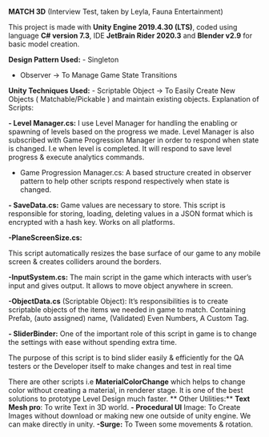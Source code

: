 **MATCH 3D**
(Interview Test, taken by Leyla, Fauna Entertainment)


This project is made with **Unity Engine 2019.4.30 (LTS)**, coded using language **C# version 7.3**, IDE **JetBrain Rider 2020.3**  and **Blender v2.9** for basic model creation.

 
 

**Design Pattern Used:**
	- Singleton
- Observer -> To Manage Game State Transitions

**Unity Techniques Used:**
	- Scriptable Object -> To Easily Create New Objects ( Matchable/Pickable ) and maintain existing objects. 
Explanation of Scripts:

**- Level Manager.cs:** I use Level Manager for handling the enabling or spawning of levels based on the progress we made. Level Manager is also subscribed with Game Progression Manager in order to respond when state is changed. I.e when level is completed. It will respond to save level progress & execute analytics commands.
- Game Progression Manager.cs: A based structure created in observer pattern to help other scripts respond respectively when state is changed.

**- SaveData.cs:** Game values are necessary to store. This script is responsible for storing, loading, deleting values in a JSON format which is encrypted with a hash key. Works on all platforms. 

 
 

**-PlaneScreenSize.cs:**
 
This script automatically resizes the base surface of our game to any mobile screen & creates colliders around the borders. 

**-InputSystem.cs:** The main script in the game which interacts with user’s input and gives output. It allows to move object anywhere in screen. 

**-ObjectData.cs** (Scriptable Object):  It’s responsibilities is to create scriptable objects of the items we needed in game to match. Containing Prefab, (auto assigned) name, (Validated) Even Numbers, A Custom Tag. 

 

**- SliderBinder:** One of the important role of this script in game is to change the settings with ease without spending extra time.
 
 

The purpose of this script is to bind slider easily & efficiently for the QA testers or the Developer itself to make changes and test in real time 

There are other scripts i.e **MaterialColorChange** which helps to change color without creating a material, in renderer stage. It is one of the best solutions to prototype Level Design much  faster. 
**
Other Utilities:**  **Text Mesh pro**: To write Text in 3D world.
**- Procedural UI** Image: To Create Images without download or making new one outside of unity engine. We can make directly in unity.
**-Surge:** To Tween some movements & rotation.  
